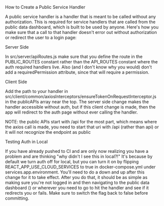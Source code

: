 How to Create a Public Service Handler

A public service handler is a handler that is meant to be called without
any authorization. This is required for service handlers that are called
from the public data dashboard, which is built to be used by anyone.
Here's how you make sure that a call to that handler doesn't error out
without authorization or redirect the user to a login page:

Server Side

In src/server/apiRoutes.js make sure that you define the route in the
PUBLIC_ROUTES constant rather than the API_ROUTES constant where the
auth required handlers live. Also (and I don't know why you would)
don't add a requiredPermission attribute, since that will require a
permission.

Client Side

Add the path to your handler in
src/client/common/axiosInterceptors/ensureTokenOnRequestInterceptor.js
in the publicAPIs array near the top. The server side change makes the
handler accessible without auth, but if this client change is made, then
the app will redirect to the auth page without ever calling the handler.

NOTE: the public APIs start with /api for the most part, which means
where the axios call is made, you need to start that uri with /api
(rather than api) or it will not recognize the endpoint as public

Testing Auth in Local

If you have already pushed to CI and are only now realizing you have a
problem and are thinking "why didn't I see this in local?!" It's
because by default we turn auth off for local, but you can turn it on by
flipping REACT_APP_USE_CLOUD_SERVICES to true in docker-compose.yml
under services.app.environment. You'll need to do a down and up after
this change for it to take effect. After you do that, it should be as
simple as making sure you're not logged in and then navigating to the
public data dashboard () or wherever you need to go to hit the handler
and see if it redirects you or fails. Make sure to switch the flag back
to false before committing.
